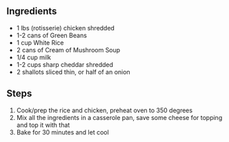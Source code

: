 ## Ingredients
- 1 lbs (rotisserie) chicken shredded
- 1-2 cans of Green Beans
- 1 cup White Rice
- 2 cans of Cream of Mushroom Soup
- 1/4 cup milk
- 1-2 cups sharp cheddar shredded
- 2 shallots sliced thin, or half of an onion

## Steps
1. Cook/prep the rice and chicken, preheat oven to 350 degrees
2. Mix all the ingredients in a casserole pan, save some cheese for topping and top it with that
3. Bake for 30 minutes and let cool